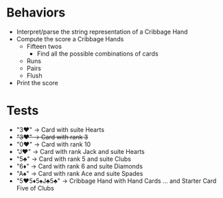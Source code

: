 # Behaviors

- Interpret/parse the string representation of a Cribbage Hand
- Compute the score a Cribbage Hands
  - Fifteen twos
    - Find all the possible combinations of cards
  - Runs
  - Pairs
  - Flush
- Print the score

# Tests

- "3♥" -> Card with suite Hearts
- ~~"3♥" -> Card with rank 3~~
- "0♥" -> Card with rank 10
- "J♥" -> Card with rank Jack and suite Hearts
- "5♣" -> Card with rank 5 and suite Clubs
- "6♦" -> Card with rank 6 and suite Diamonds
- "A♠" -> Card with rank Ace and suite Spades
- "5♥5♦5♠J♣5♣" -> Cribbage Hand with Hand Cards ... and Starter Card Five of Clubs